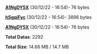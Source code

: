 [**A1NgDY5X**](/data/A1NgDY5X.txt) (30/12/22 - 16:54)- 76 bytes

[**hSgqiFyc**](/data/hSgqiFyc.txt) (30/12/22 - 16:54)- 3896 bytes

[**A1NgDY5X**](/data/A1NgDY5X.txt) (30/12/22 - 16:54)- 76 bytes

**Total Datas**: 2292

**Total Size**: 14.66 MB / 14.7 MB